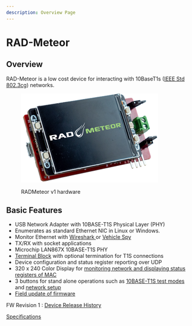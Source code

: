 ```yaml
---
description: Overview Page
---
```


# RAD-Meteor

## Overview&#x20;

RAD-Meteor is a low cost device for interacting with 10BaseT1s ([IEEE Std 802.3cg](https://standards.ieee.org/search/?q=802.3cg)) networks.

<figure><img src=".gitbook/assets/radmeteor.png" alt=""><figcaption><p>RADMeteor v1 hardware</p></figcaption></figure>

## Basic Features

* USB Network Adapter with 10BASE-T1S Physical Layer (PHY)
* Enumerates as standard Ethernet NIC in Linux or Windows.
* Monitor Ethernet with [Wireshark ](https://www.wireshark.org/)or [Vehicle Spy](https://intrepidcs.com/products/software/vehicle-spy/)
* TX/RX with socket applications
* Microchip LAN867X 10BASE-T1S PHY
* [Terminal Block](10baset1s-connections.md) with optional termination for T1S connections
* Device configuration and status register reporting over UDP
* 320 x 240 Color Display for [monitoring network and displaying status registers of MAC](display-main-screen/)
* 3 buttons for stand alone operations such as [10BASE-T1S test modes](10baset1s-test-modes.md) and [network setup](display-main-screen/display-setup-screens.md)
* [Field update of firmware](firmware-update/)



FW Revision 1 : [Device Release History](firmware-update/device-release-history.md)

[Specifications](specifications.md)
